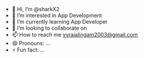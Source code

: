 - 👋 Hi, I’m @sharkX2
- 👀 I’m interested in App Development 
- 🌱 I’m currently learning App Developer 
- 💞️ I’m looking to collaborate on 
- 📫 How to reach me vvrajalingam2003@gmail.com
- 😄 Pronouns: ...
- ⚡ Fun fact: ...

<!---
sharkX2/sharkX2 is a ✨ special ✨ repository because its `README.md` (this file) appears on your GitHub profile.
You can click the Preview link to take a look at your changes.
--->
